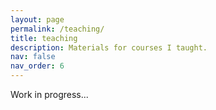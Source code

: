 ```yaml
---
layout: page
permalink: /teaching/
title: teaching
description: Materials for courses I taught.
nav: false
nav_order: 6
---
```


Work in progress...
